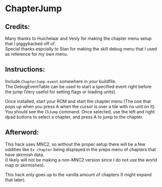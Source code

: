# ChapterJump

## Credits:
Many thanks to Huichelaar and Vesly for making the chapter menu setup that I piggybacked off of.  
Special thanks espcially to Stan for making the skill debug menu that I used as reference for my own menu.

## Instructions:
Include `ChapterJump.event` somewhere in your buildfile.  
The DebugEventTable can be used to start a specified event right before the jump (Very useful for setting flags or loading units).

Once installed, start your ROM and start the chapter menu (The one that pops up when you press A when the cursor is over a tile with no unit on it).  
You should see the `ChJump` command. Once selected, use the left and right dpad buttons to select a chapter, and press A to jump to the chapter.

## Afterword:
This hack uses MNC2, so without the proper setup there will be a few oddities like `Ex chapter` being displayed in the preps menu of chapters that have skirmish data.  
(I likely will not be making a non-MNC2 version since I do not use the world map or skirmishes).

This hack only goes up to the vanilla amount of chapters (I might expand that later).  

